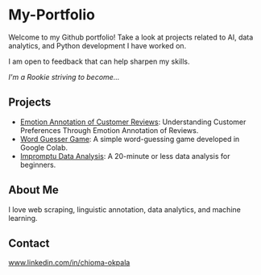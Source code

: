 # My-Portfolio
Welcome to my Github portfolio! Take a look at projects related to AI, data analytics, and Python development I have worked on.

I am open to feedback that can help sharpen my skills.

*I'm a Rookie striving to become...*

## Projects

- [Emotion Annotation of Customer Reviews](./Emotion%20Annotation%20of%20Customer%20Reviews/README.md): Understanding Customer Preferences Through Emotion Annotation of Reviews.
- [Word Guesser Game](./word_guesser_game/README.md): A simple word-guessing game developed in Google Colab.
- [Impromptu Data Analysis](./impromptu_analysis/README.md): A 20-minute or less data analysis for beginners.


## About Me

I love web scraping, linguistic annotation, data analytics, and machine learning.

## Contact

www.linkedin.com/in/chioma-okpala 
